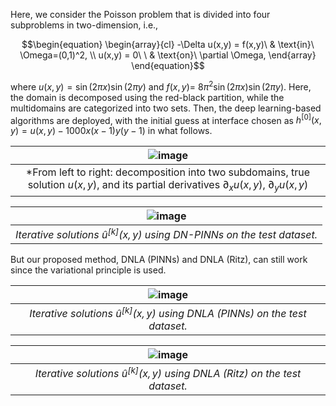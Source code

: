 Here, we consider the Poisson problem that is divided into four subproblems in two-dimension, i.e.,
```math
\begin{equation}
\begin{array}{cl}
-\Delta u(x,y)  = f(x,y)\ & \text{in}\ \Omega=(0,1)^2, \\
u(x,y) = 0\ \ & \text{on}\ \partial \Omega,
\end{array}
\end{equation}
```
where $`u(x,y) = \sin(2\pi x)\sin(2\pi y)`$ and $f(x,y)=$ $8 \pi^2 \sin(2\pi x)\sin(2\pi y)$. Here, the domain is decomposed using the red-black partition, while the multidomains are categorized into two sets. Then, the deep learning-based algorithms are deployed, with the initial guess at interface chosen as $h^{[0]}(x,y)=u(x,y)-1000x(x-1)y(y-1)$ in what follows.

|![image](https://github.com/AI4SC-TJU/DDLM/assets/93070782/20aee609-98d8-4505-ac33-1b27b5da7150)|
|:--------------------------------------------------------------:|
| *From left to right: decomposition into two subdomains, true solution $`u(x,y)`$, and its partial derivatives $`\partial_x u(x,y)`$, $`\partial_y u(x,y)`$ |



|![image](https://github.com/AI4SC-TJU/DDLM/assets/93070782/8bcfecdb-44b2-4d86-b038-59c533eddc07)|
|:--------------------------------------------------------------:|
| *Iterative solutions $`\hat{u}^{[k]}(x,y)`$ using DN-PINNs on the test dataset.* |


But our proposed method, DNLA (PINNs) and DNLA (Ritz), can still work since the variational principle is used.


|![image](https://github.com/AI4SC-TJU/DDLM/assets/93070782/f7f1f48e-9872-4c0d-9f58-7ff5abe31efc)|
|:--------------------------------------------------------------:|
| *Iterative solutions $`\hat{u}^{[k]}(x,y)`$ using DNLA (PINNs) on the test dataset.* |

|![image](https://github.com/AI4SC-TJU/DDLM/assets/93070782/149239dd-d892-486a-9e7a-8f11c3318e74)|
|:--------------------------------------------------------------:|
| *Iterative solutions $`\hat{u}^{[k]}(x,y)`$ using DNLA (Ritz) on the test dataset.* |
